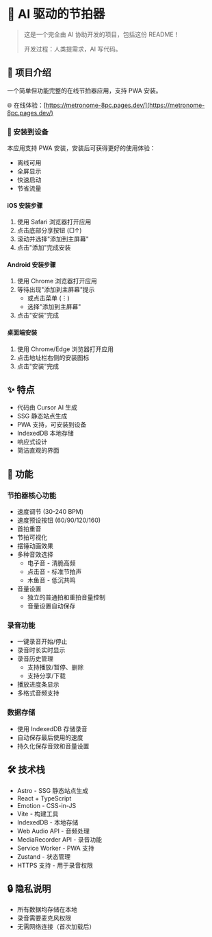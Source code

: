 # 🎵 AI 驱动的节拍器

> 这是一个完全由 AI 协助开发的项目，包括这份 README！
>
> 开发过程：人类提需求，AI 写代码。

## 🤖 项目介绍

一个简单但功能完整的在线节拍器应用，支持 PWA 安装。

🌐 在线体验：[https://metronome-8pc.pages.dev/](https://metronome-8pc.pages.dev/)

### 📱 安装到设备

本应用支持 PWA 安装，安装后可获得更好的使用体验：
- 离线可用
- 全屏显示
- 快速启动
- 节省流量

#### iOS 安装步骤
1. 使用 Safari 浏览器打开应用
2. 点击底部分享按钮 (□↑)
3. 滚动并选择"添加到主屏幕"
4. 点击"添加"完成安装

#### Android 安装步骤
1. 使用 Chrome 浏览器打开应用
2. 等待出现"添加到主屏幕"提示
   - 或点击菜单 (⋮)
   - 选择"添加到主屏幕"
3. 点击"安装"完成

#### 桌面端安装
1. 使用 Chrome/Edge 浏览器打开应用
2. 点击地址栏右侧的安装图标
3. 点击"安装"完成

## ✨ 特点

- 代码由 Cursor AI 生成
- SSG 静态站点生成
- PWA 支持，可安装到设备
- IndexedDB 本地存储
- 响应式设计
- 简洁直观的界面

## 🎯 功能

### 节拍器核心功能
- 速度调节 (30-240 BPM)
- 速度预设按钮 (60/90/120/160)
- 首拍重音
- 节拍可视化
- 摆锤动画效果
- 多种音效选择
  - 电子音 - 清脆高频
  - 点击音 - 标准节拍声
  - 木鱼音 - 低沉共鸣
- 音量设置
  - 独立的普通拍和重拍音量控制
  - 音量设置自动保存

### 录音功能
- 一键录音开始/停止
- 录音时长实时显示
- 录音历史管理
  - 支持播放/暂停、删除
  - 支持分享/下载
- 播放进度条显示
- 多格式音频支持

### 数据存储
- 使用 IndexedDB 存储录音
- 自动保存最后使用的速度
- 持久化保存音效和音量设置

## 🛠 技术栈

- Astro - SSG 静态站点生成
- React + TypeScript
- Emotion - CSS-in-JS
- Vite - 构建工具
- IndexedDB - 本地存储
- Web Audio API - 音频处理
- MediaRecorder API - 录音功能
- Service Worker - PWA 支持
- Zustand - 状态管理
- HTTPS 支持 - 用于录音权限

## 🔒 隐私说明

- 所有数据均存储在本地
- 录音需要麦克风权限
- 无需网络连接（首次加载后）
